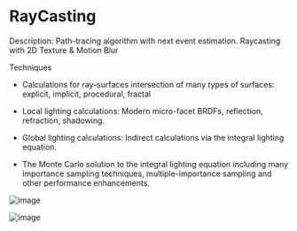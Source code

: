 # RayCasting

Description: Path-tracing algorithm with next event estimation. Raycasting with 2D Texture & Motion Blur

Techniques
- Calculations for ray-surfaces intersection of many types of surfaces: explicit, implicit,
procedural, fractal

- Local lighting calculations: Modern micro-facet BRDFs, reflection, refraction, shadowing.

- Global lighting calculations: Indirect calculations via the integral lighting equation.

- The Monte Carlo solution to the integral lighting equation including many importance sampling
techniques, multiple-importance sampling and other performance enhancements.


![image](https://github.com/Hyosang-Jeong/RayCasting/assets/70678504/edc61962-284a-498b-ab7e-1630fd51826c)


![image](https://github.com/Hyosang-Jeong/RayCasting/assets/70678504/fa194ed0-8d6f-4e03-9485-fe23cc715349)
